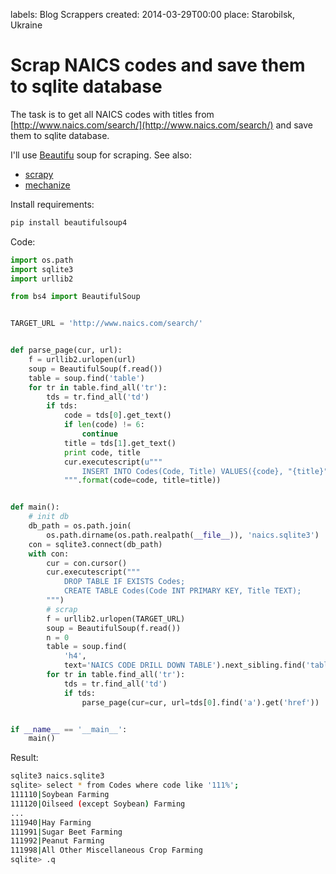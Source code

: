 labels: Blog
        Scrappers
created: 2014-03-29T00:00
place: Starobilsk, Ukraine

# Scrap NAICS codes and save them to sqlite database

The task is to get all NAICS codes with titles from [http://www.naics.com/search/](http://www.naics.com/search/) and save them to sqlite database.

I'll use [Beautifu](http://www.crummy.com/software/BeautifulSoup/) soup for scraping. See also:

- [scrapy](http://scrapy.org/)
- [mechanize](http://wwwsearch.sourceforge.net/mechanize/)

Install requirements:
```bash
pip install beautifulsoup4
```

Code:
```python
import os.path
import sqlite3
import urllib2

from bs4 import BeautifulSoup


TARGET_URL = 'http://www.naics.com/search/'


def parse_page(cur, url):
    f = urllib2.urlopen(url)
    soup = BeautifulSoup(f.read())
    table = soup.find('table')
    for tr in table.find_all('tr'):
        tds = tr.find_all('td')
        if tds:
            code = tds[0].get_text()
            if len(code) != 6:
                continue
            title = tds[1].get_text()
            print code, title
            cur.executescript(u"""
                INSERT INTO Codes(Code, Title) VALUES({code}, "{title}");
            """.format(code=code, title=title))


def main():
    # init db
    db_path = os.path.join(
        os.path.dirname(os.path.realpath(__file__)), 'naics.sqlite3')
    con = sqlite3.connect(db_path)
    with con:
        cur = con.cursor()
        cur.executescript("""
            DROP TABLE IF EXISTS Codes;
            CREATE TABLE Codes(Code INT PRIMARY KEY, Title TEXT);
        """)
        # scrap
        f = urllib2.urlopen(TARGET_URL)
        soup = BeautifulSoup(f.read())
        n = 0
        table = soup.find(
            'h4',
            text='NAICS CODE DRILL DOWN TABLE').next_sibling.find('table')
        for tr in table.find_all('tr'):
            tds = tr.find_all('td')
            if tds:
                parse_page(cur=cur, url=tds[0].find('a').get('href'))


if __name__ == '__main__':
    main()
```

Result:
```bash
sqlite3 naics.sqlite3
sqlite> select * from Codes where code like '111%';
111110|Soybean Farming
111120|Oilseed (except Soybean) Farming
...
111940|Hay Farming
111991|Sugar Beet Farming
111992|Peanut Farming
111998|All Other Miscellaneous Crop Farming
sqlite> .q
```
